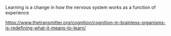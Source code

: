 Learning is a change in how the nervous system works as a function of experience

https://www.thetransmitter.org/cognition/cognition-in-brainless-organisms-is-redefining-what-it-means-to-learn/